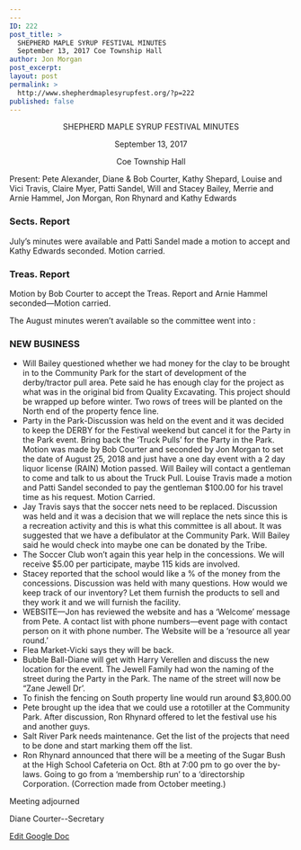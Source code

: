 ```yaml
---
---
ID: 222
post_title: >
  SHEPHERD MAPLE SYRUP FESTIVAL MINUTES
  September 13, 2017 Coe Township Hall
author: Jon Morgan
post_excerpt:
layout: post
permalink: >
  http://www.shepherdmaplesyrupfest.org/?p=222
published: false
---
```

<p style="text-align: center;">SHEPHERD MAPLE SYRUP FESTIVAL MINUTES</p>
<p style="text-align: center;">September 13, 2017</p>
<p style="text-align: center;">Coe Township Hall</p>
Present: Pete Alexander, Diane &amp; Bob Courter, Kathy Shepard, Louise and Vici Travis, Claire Myer, Patti Sandel, Will and Stacey Bailey, Merrie and Arnie Hammel, Jon Morgan, Ron Rhynard and Kathy Edwards
<h3>Sects. Report</h3>
July’s minutes were available and Patti Sandel made a motion to accept and Kathy Edwards seconded. Motion carried.
<h3>Treas. Report</h3>
Motion by Bob Courter to accept the Treas. Report and Arnie Hammel seconded—Motion carried.

The August minutes weren’t available so the committee went into :
<h3>NEW BUSINESS</h3>
<ul>
 	<li>Will Bailey questioned whether we had money for the clay to be brought in to the Community Park for the start of development of the derby/tractor pull area. Pete said he has enough clay for the project as what was in the original bid from Quality Excavating. This project should be wrapped up before winter. Two rows of trees will be planted on the North end of the property fence line.</li>
 	<li>Party in the Park-Discussion was held on the event and it was decided to keep the DERBY for the Festival weekend but cancel it for the Party in the Park event. Bring back the ‘Truck Pulls’ for the Party in the Park. Motion was made by Bob Courter and seconded by Jon Morgan to set the date of August 25, 2018 and just have a one day event with a 2 day liquor license (RAIN) Motion passed. Will Bailey will contact a gentleman to come and talk to us about the Truck Pull. Louise Travis made a motion and Patti Sandel seconded to pay the gentleman $100.00 for his travel time as his request. Motion Carried.</li>
 	<li>Jay Travis says that the soccer nets need to be replaced. Discussion was held and it was a decision that we will replace the nets since this is a recreation activity and this is what this committee is all about. It was suggested that we have a defibulator at the Community Park. Will Bailey said he would check into maybe one can be donated by the Tribe.</li>
 	<li>The Soccer Club won’t again this year help in the concessions. We will receive $5.00 per participate, maybe 115 kids are involved.</li>
 	<li>Stacey reported that the school would like a % of the money from the concessions. Discussion was held with many questions. How would we keep track of our inventory? Let them furnish the products to sell and they work it and we will furnish the facility.</li>
 	<li>WEBSITE—Jon has reviewed the website and has a ‘Welcome’ message from Pete. A contact list with phone numbers—event page with contact person on it with phone number. The Website will be a ‘resource all year round.’</li>
 	<li>Flea Market-Vicki says they will be back.</li>
 	<li>Bubble Ball-Diane will get with Harry Verellen and discuss the new location for the event. The Jewell Family had won the naming of the street during the Party in the Park. The name of the street will now be “Zane Jewell Dr’.</li>
 	<li>To finish the fencing on South property line would run around $3,800.00</li>
 	<li>Pete brought up the idea that we could use a rototiller at the Community Park. After discussion, Ron Rhynard offered to let the festival use his and another guys.</li>
 	<li>Salt River Park needs maintenance. Get the list of the projects that need to be done and start marking them off the list.</li>
 	<li>Ron Rhynard announced that there will be a meeting of the Sugar Bush at the High School Cafeteria on Oct. 8th at 7:00 pm to go over the by-laws. Going to go from a ‘membership run’ to a ‘directorship Corporation. (Correction made from October meeting.)</li>
</ul>
Meeting adjourned

Diane Courter--Secretary

<a href="https://docs.google.com/document/d/1hoegsRlZF_Bfx_v9DgiSwt1nj5t-rGu73uZ0j48ATxc/edit?usp=sharing">Edit Google Doc</a>